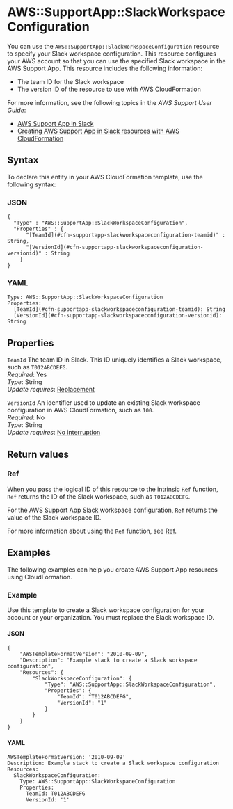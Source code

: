 # AWS::SupportApp::SlackWorkspaceConfiguration<a name="aws-resource-supportapp-slackworkspaceconfiguration"></a>

You can use the `AWS::SupportApp::SlackWorkspaceConfiguration` resource to specify your Slack workspace configuration\. This resource configures your AWS account so that you can use the specified Slack workspace in the AWS Support App\. This resource includes the following information:
+ The team ID for the Slack workspace
+ The version ID of the resource to use with AWS CloudFormation

For more information, see the following topics in the *AWS Support User Guide*:
+ [AWS Support App in Slack](https://docs.aws.amazon.com/awssupport/latest/user/aws-support-app-for-slack.html)
+ [Creating AWS Support App in Slack resources with AWS CloudFormation](https://docs.aws.amazon.com/awssupport/latest/user/creating-resources-with-cloudformation.html)

## Syntax<a name="aws-resource-supportapp-slackworkspaceconfiguration-syntax"></a>

To declare this entity in your AWS CloudFormation template, use the following syntax:

### JSON<a name="aws-resource-supportapp-slackworkspaceconfiguration-syntax.json"></a>

```
{
  "Type" : "AWS::SupportApp::SlackWorkspaceConfiguration",
  "Properties" : {
      "[TeamId](#cfn-supportapp-slackworkspaceconfiguration-teamid)" : String,
      "[VersionId](#cfn-supportapp-slackworkspaceconfiguration-versionid)" : String
    }
}
```

### YAML<a name="aws-resource-supportapp-slackworkspaceconfiguration-syntax.yaml"></a>

```
Type: AWS::SupportApp::SlackWorkspaceConfiguration
Properties: 
  [TeamId](#cfn-supportapp-slackworkspaceconfiguration-teamid): String
  [VersionId](#cfn-supportapp-slackworkspaceconfiguration-versionid): String
```

## Properties<a name="aws-resource-supportapp-slackworkspaceconfiguration-properties"></a>

`TeamId`  <a name="cfn-supportapp-slackworkspaceconfiguration-teamid"></a>
The team ID in Slack\. This ID uniquely identifies a Slack workspace, such as `T012ABCDEFG`\.  
*Required*: Yes  
*Type*: String  
*Update requires*: [Replacement](https://docs.aws.amazon.com/AWSCloudFormation/latest/UserGuide/using-cfn-updating-stacks-update-behaviors.html#update-replacement)

`VersionId`  <a name="cfn-supportapp-slackworkspaceconfiguration-versionid"></a>
An identifier used to update an existing Slack workspace configuration in AWS CloudFormation, such as `100`\.  
*Required*: No  
*Type*: String  
*Update requires*: [No interruption](https://docs.aws.amazon.com/AWSCloudFormation/latest/UserGuide/using-cfn-updating-stacks-update-behaviors.html#update-no-interrupt)

## Return values<a name="aws-resource-supportapp-slackworkspaceconfiguration-return-values"></a>

### Ref<a name="aws-resource-supportapp-slackworkspaceconfiguration-return-values-ref"></a>

When you pass the logical ID of this resource to the intrinsic `Ref` function, `Ref` returns the ID of the Slack workspace, such as `T012ABCDEFG`\.

For the AWS Support App Slack workspace configuration, `Ref` returns the value of the Slack workspace ID\.

For more information about using the `Ref` function, see [Ref](https://docs.aws.amazon.com/AWSCloudFormation/latest/UserGuide/intrinsic-function-reference-ref.html)\.

## Examples<a name="aws-resource-supportapp-slackworkspaceconfiguration--examples"></a>

The following examples can help you create AWS Support App resources using CloudFormation\.

### Example<a name="aws-resource-supportapp-slackworkspaceconfiguration--examples--Example"></a>

Use this template to create a Slack workspace configuration for your account or your organization\. You must replace the Slack workspace ID\.

#### JSON<a name="aws-resource-supportapp-slackworkspaceconfiguration--examples--Example--json"></a>

```
{
    "AWSTemplateFormatVersion": "2010-09-09",
    "Description": "Example stack to create a Slack workspace configuration",
    "Resources": {
        "SlackWorkspaceConfiguration": {
            "Type": "AWS::SupportApp::SlackWorkspaceConfiguration",
            "Properties": {
                "TeamId": "T012ABCDEFG",
                "VersionId": "1"
            }
        }
    }
}
```

#### YAML<a name="aws-resource-supportapp-slackworkspaceconfiguration--examples--Example--yaml"></a>

```
AWSTemplateFormatVersion: '2010-09-09'
Description: Example stack to create a Slack workspace configuration
Resources:
  SlackWorkspaceConfiguration:
    Type: AWS::SupportApp::SlackWorkspaceConfiguration
    Properties:
      TeamId: T012ABCDEFG
      VersionId: '1'
```